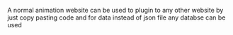 A normal animation website can be used to plugin to any other website by just copy pasting code and for data instead of json file any databse can be used
